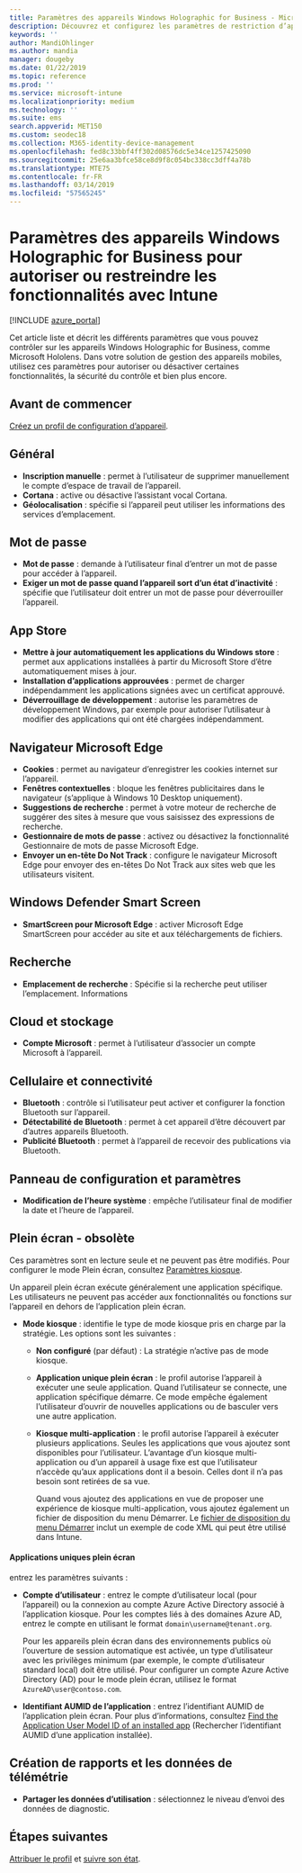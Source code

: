 ```yaml
---
title: Paramètres des appareils Windows Holographic for Business - Microsoft Intune - Azure | Microsoft Docs
description: Découvrez et configurez les paramètres de restriction d’appareil dans Microsoft Intune pour Windows Holographic for Business, notamment la désinscription, la géolocalisation, les mots de passe, l’installation des applications à partir d’un Store, les cookies et les fenêtres contextuelles dans Microsoft Edge, Windows Defender, la recherche, le cloud et le stockage, la connectivité Bluetooth, l’heure système et les données d’utilisation dans Azure.
keywords: ''
author: MandiOhlinger
ms.author: mandia
manager: dougeby
ms.date: 01/22/2019
ms.topic: reference
ms.prod: ''
ms.service: microsoft-intune
ms.localizationpriority: medium
ms.technology: ''
ms.suite: ems
search.appverid: MET150
ms.custom: seodec18
ms.collection: M365-identity-device-management
ms.openlocfilehash: fed8c33bbf4ff302d08576dc5e34ce1257425090
ms.sourcegitcommit: 25e6aa3bfce58ce8d9f8c054bc338cc3dff4a78b
ms.translationtype: MTE75
ms.contentlocale: fr-FR
ms.lasthandoff: 03/14/2019
ms.locfileid: "57565245"
---
```

# <a name="windows-holographic-for-business-device-settings-to-allow-or-restrict-features-using-intune"></a>Paramètres des appareils Windows Holographic for Business pour autoriser ou restreindre les fonctionnalités avec Intune

[!INCLUDE [azure_portal](./includes/azure_portal.md)]

Cet article liste et décrit les différents paramètres que vous pouvez contrôler sur les appareils Windows Holographic for Business, comme Microsoft Hololens. Dans votre solution de gestion des appareils mobiles, utilisez ces paramètres pour autoriser ou désactiver certaines fonctionnalités, la sécurité du contrôle et bien plus encore.

## <a name="before-you-begin"></a>Avant de commencer

[Créez un profil de configuration d’appareil](device-restrictions-configure.md#create-the-profile).

## <a name="general"></a>Général

- **Inscription manuelle** : permet à l’utilisateur de supprimer manuellement le compte d’espace de travail de l’appareil.
- **Cortana** : active ou désactive l’assistant vocal Cortana.
- **Géolocalisation** : spécifie si l’appareil peut utiliser les informations des services d’emplacement.

## <a name="password"></a>Mot de passe

- **Mot de passe** : demande à l’utilisateur final d’entrer un mot de passe pour accéder à l’appareil.
- **Exiger un mot de passe quand l’appareil sort d’un état d’inactivité** : spécifie que l’utilisateur doit entrer un mot de passe pour déverrouiller l’appareil.

## <a name="app-store"></a>App Store

- **Mettre à jour automatiquement les applications du Windows store** : permet aux applications installées à partir du Microsoft Store d’être automatiquement mises à jour.
- **Installation d’applications approuvées** : permet de charger indépendamment les applications signées avec un certificat approuvé.
- **Déverrouillage de développement** : autorise les paramètres de développement Windows, par exemple pour autoriser l’utilisateur à modifier des applications qui ont été chargées indépendamment.

## <a name="microsoft-edge-browser"></a>Navigateur Microsoft Edge

- **Cookies** : permet au navigateur d’enregistrer les cookies internet sur l’appareil.
- **Fenêtres contextuelles** : bloque les fenêtres publicitaires dans le navigateur (s’applique à Windows 10 Desktop uniquement).
- **Suggestions de recherche** : permet à votre moteur de recherche de suggérer des sites à mesure que vous saisissez des expressions de recherche.
- **Gestionnaire de mots de passe** : activez ou désactivez la fonctionnalité Gestionnaire de mots de passe Microsoft Edge.
- **Envoyer un en-tête Do Not Track** : configure le navigateur Microsoft Edge pour envoyer des en-têtes Do Not Track aux sites web que les utilisateurs visitent.

## <a name="windows-defender-smart-screen"></a>Windows Defender Smart Screen

- **SmartScreen pour Microsoft Edge** : activer Microsoft Edge SmartScreen pour accéder au site et aux téléchargements de fichiers.

## <a name="search"></a>Recherche

- **Emplacement de recherche** : Spécifie si la recherche peut utiliser l’emplacement. Informations

## <a name="cloud-and-storage"></a>Cloud et stockage

- **Compte Microsoft** : permet à l’utilisateur d’associer un compte Microsoft à l’appareil.

## <a name="cellular-and-connectivity"></a>Cellulaire et connectivité

- **Bluetooth** : contrôle si l’utilisateur peut activer et configurer la fonction Bluetooth sur l’appareil.
- **Détectabilité de Bluetooth** : permet à cet appareil d’être découvert par d’autres appareils Bluetooth.
- **Publicité Bluetooth** : permet à l’appareil de recevoir des publications via Bluetooth.

## <a name="control-panel-and-settings"></a>Panneau de configuration et paramètres

- **Modification de l’heure système** : empêche l’utilisateur final de modifier la date et l’heure de l’appareil.

## <a name="kiosk---obsolete"></a>Plein écran - obsolète

Ces paramètres sont en lecture seule et ne peuvent pas être modifiés. Pour configurer le mode Plein écran, consultez [Paramètres kiosque](kiosk-settings-holographic.md).

Un appareil plein écran exécute généralement une application spécifique. Les utilisateurs ne peuvent pas accéder aux fonctionnalités ou fonctions sur l’appareil en dehors de l’application plein écran.

- **Mode kiosque** : identifie le type de mode kiosque pris en charge par la stratégie. Les options sont les suivantes :

  - **Non configuré** (par défaut) : La stratégie n’active pas de mode kiosque. 
  - **Application unique plein écran** : le profil autorise l’appareil à exécuter une seule application. Quand l’utilisateur se connecte, une application spécifique démarre. Ce mode empêche également l’utilisateur d’ouvrir de nouvelles applications ou de basculer vers une autre application.
  - **Kiosque multi-application** : le profil autorise l’appareil à exécuter plusieurs applications. Seules les applications que vous ajoutez sont disponibles pour l’utilisateur. L’avantage d’un kiosque multi-application ou d’un appareil à usage fixe est que l’utilisateur n’accède qu’aux applications dont il a besoin. Celles dont il n’a pas besoin sont retirées de sa vue. 
  
    Quand vous ajoutez des applications en vue de proposer une expérience de kiosque multi-application, vous ajoutez également un fichier de disposition du menu Démarrer. Le [fichier de disposition du menu Démarrer](https://docs.microsoft.com/hololens/hololens-kiosk#start-layout-file-for-intune) inclut un exemple de code XML qui peut être utilisé dans Intune. 

#### <a name="single-app-kiosks"></a>Applications uniques plein écran

entrez les paramètres suivants :

- **Compte d’utilisateur** : entrez le compte d’utilisateur local (pour l’appareil) ou la connexion au compte Azure Active Directory associé à l’application kiosque. Pour les comptes liés à des domaines Azure AD, entrez le compte en utilisant le format `domain\username@tenant.org`. 

    Pour les appareils plein écran dans des environnements publics où l’ouverture de session automatique est activée, un type d’utilisateur avec les privilèges minimum (par exemple, le compte d’utilisateur standard local) doit être utilisé. Pour configurer un compte Azure Active Directory (AD) pour le mode plein écran, utilisez le format `AzureAD\user@contoso.com`.

- **Identifiant AUMID de l’application** : entrez l’identifiant AUMID de l’application plein écran. Pour plus d’informations, consultez [Find the Application User Model ID of an installed app](https://docs.microsoft.com/windows-hardware/customize/enterprise/find-the-application-user-model-id-of-an-installed-app) (Rechercher l’identifiant AUMID d’une application installée).

## <a name="reporting-and-telemetry"></a>Création de rapports et les données de télémétrie

- **Partager les données d’utilisation** : sélectionnez le niveau d’envoi des données de diagnostic.

## <a name="next-steps"></a>Étapes suivantes

[Attribuer le profil](device-profile-assign.md) et [suivre son état](device-profile-monitor.md).
